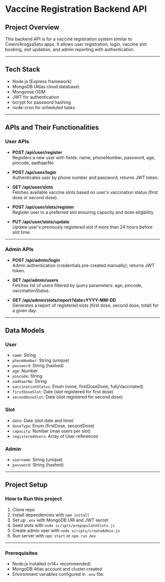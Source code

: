 # Vaccine Registration Backend API

## Project Overview
This backend API is for a vaccine registration system similar to Cowin/ArogyaSetu apps. It allows user registration, login, vaccine slot booking, slot updation, and admin reporting with authentication.

---

## Tech Stack

- Node.js (Express framework)
- MongoDB (Atlas cloud database)
- Mongoose ODM
- JWT for authentication
- bcrypt for password hashing
- node-cron for scheduled tasks

---

## APIs and Their Functionalities

### User APIs

- **POST /api/user/register**  
  Registers a new user with fields: name, phoneNumber, password, age, pincode, aadhaarNo.

- **POST /api/user/login**  
  Authenticates user by phone number and password; returns JWT token.

- **GET /api/user/slots**  
  Fetches available vaccine slots based on user's vaccination status (first dose or second dose).

- **POST /api/user/slots/register**  
  Register user to a preferred slot ensuring capacity and dose eligibility.

- **PUT /api/user/slots/update**  
  Update user's previously registered slot if more than 24 hours before slot time.

---

### Admin APIs

- **POST /api/admin/login**  
  Admin authentication (credentials pre-created manually); returns JWT token.

- **GET /api/admin/users**  
  Fetches list of users filtered by query parameters: age, pincode, vaccinationStatus.

- **GET /api/admin/slots/report?date=YYYY-MM-DD**  
  Generates a report of registered slots (first dose, second dose, total) for a given day.

---

## Data Models

### User
- `name`: String
- `phoneNumber`: String (unique)
- `password`: String (hashed)
- `age`: Number
- `pincode`: String
- `aadhaarNo`: String
- `vaccinationStatus`: Enum (none, firstDoseDone, fullyVaccinated)
- `firstDoseSlot`: Date (slot registered for first dose)
- `secondDoseSlot`: Date (slot registered for second dose)

### Slot
- `date`: Date (slot date and time)
- `doseType`: Enum (firstDose, secondDose)
- `capacity`: Number (max users per slot)
- `registeredUsers`: Array of User references

### Admin
- `username`: String (unique)
- `password`: String (hashed)

---

## Project Setup

### How to Run this project

1. Clone repo  
2. Install dependencies with `npm install`  
3. Set up `.env` with MongoDB URI and JWT secret  
4. Seed slots with `node scripts/prepopulateSlots.js`  
5. Create admin user with `node scripts/createAdmin.js`  
6. Run server with `npm start` or `npm run dev`

---

### Prerequisites

- Node.js installed (v14+ recommended)
- MongoDB Atlas account and cluster created
- Environment variables configured in `.env` file: